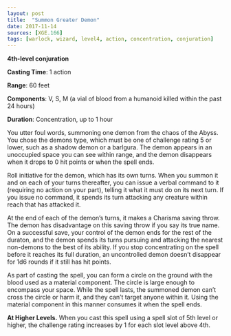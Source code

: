 ```yaml
---
layout: post
title:  "Summon Greater Demon"
date: 2017-11-14
sources: [XGE.166]
tags: [warlock, wizard, level4, action, concentration, conjuration]
---
```


**4th-level conjuration**

**Casting Time**: 1 action

**Range**: 60 feet

**Components**: V, S, M (a vial of blood from a humanoid killed within the past 24 hours)

**Duration**: Concentration, up to 1 hour

You utter foul words, summoning one demon from the chaos of the Abyss. You chose the demons type, which must be one of challenge rating 5 or lower, such as a shadow demon or a barlgura. The demon appears in an unoccupied space you can see within range, and the demon disappears when it drops to 0 hit points or when the spell ends.

Roll initiative for the demon, which has its own turns. When you summon it and on each of your turns thereafter, you can issue a verbal command to it (requiring no action on your part), telling it what it must do on its next turn. If you issue no command, it spends its turn attacking any creature within reach that has attacked it.

At the end of each of the demon’s turns, it makes a Charisma saving throw. The demon has disadvantage on this saving throw if you say its true name. On a successful save, your control of the demon ends for the rest of the duraton, and the demon spends its turns pursuing and attacking the nearest non-demons to the best of its ability. If you stop concentrating on the spell before it reaches its full duration, an uncontrolled demon doesn’t disappear for 1d6 rounds if it still has hit points.

As part of casting the spell, you can form a circle on the ground with the blood used as a material component. The circle is large enough to encompass your space. While the spell lasts, the summoned demon can’t cross the circle or harm it, and they can’t target anyone within it. Using the material component in this manner consumes it when the spell ends. 

**At Higher Levels.** When you cast this spell using a spell slot of 5th level or higher, the challenge rating increases by 1 for each slot level above 4th. 
